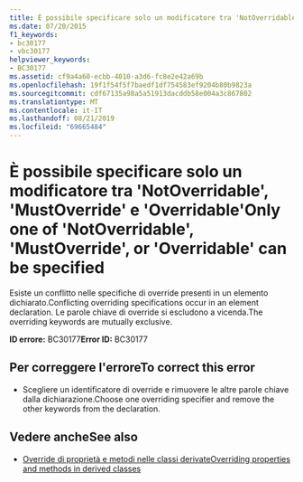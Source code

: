 ```yaml
---
title: È possibile specificare solo un modificatore tra 'NotOverridable', 'MustOverride' e 'Overridable'
ms.date: 07/20/2015
f1_keywords:
- bc30177
- vbc30177
helpviewer_keywords:
- BC30177
ms.assetid: cf9a4a60-ecbb-4010-a3d6-fc8e2e42a69b
ms.openlocfilehash: 19f1f54f5f7baedf1df754583ef9204b80b9823a
ms.sourcegitcommit: cdf67135a98a5a51913dacddb58e004a3c867802
ms.translationtype: MT
ms.contentlocale: it-IT
ms.lasthandoff: 08/21/2019
ms.locfileid: "69665484"
---
```

# <a name="only-one-of-notoverridable-mustoverride-or-overridable-can-be-specified"></a><span data-ttu-id="6d7b2-102">È possibile specificare solo un modificatore tra 'NotOverridable', 'MustOverride' e 'Overridable'</span><span class="sxs-lookup"><span data-stu-id="6d7b2-102">Only one of 'NotOverridable', 'MustOverride', or 'Overridable' can be specified</span></span>
<span data-ttu-id="6d7b2-103">Esiste un conflitto nelle specifiche di override presenti in un elemento dichiarato.</span><span class="sxs-lookup"><span data-stu-id="6d7b2-103">Conflicting overriding specifications occur in an element declaration.</span></span> <span data-ttu-id="6d7b2-104">Le parole chiave di override si escludono a vicenda.</span><span class="sxs-lookup"><span data-stu-id="6d7b2-104">The overriding keywords are mutually exclusive.</span></span>  
  
 <span data-ttu-id="6d7b2-105">**ID errore:** BC30177</span><span class="sxs-lookup"><span data-stu-id="6d7b2-105">**Error ID:** BC30177</span></span>  
  
## <a name="to-correct-this-error"></a><span data-ttu-id="6d7b2-106">Per correggere l'errore</span><span class="sxs-lookup"><span data-stu-id="6d7b2-106">To correct this error</span></span>  
  
- <span data-ttu-id="6d7b2-107">Scegliere un identificatore di override e rimuovere le altre parole chiave dalla dichiarazione.</span><span class="sxs-lookup"><span data-stu-id="6d7b2-107">Choose one overriding specifier and remove the other keywords from the declaration.</span></span>  
  
## <a name="see-also"></a><span data-ttu-id="6d7b2-108">Vedere anche</span><span class="sxs-lookup"><span data-stu-id="6d7b2-108">See also</span></span>

- [<span data-ttu-id="6d7b2-109">Override di proprietà e metodi nelle classi derivate</span><span class="sxs-lookup"><span data-stu-id="6d7b2-109">Overriding properties and methods in derived classes</span></span>](../programming-guide/language-features/objects-and-classes/inheritance-basics.md#overriding-properties-and-methods-in-derived-classes)
